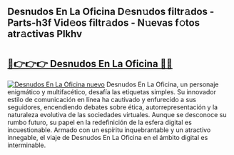 ## Desnudos En La Oficina D𝚎sn𝚞dos filtr𝚊dos - Parts-h3f Vid𝚎os filtr𝚊dos - N𝚞evas f𝚘tos atr𝚊ctivas Plkhv

# <h2><a href="http://mbcxha.tromn.icu/?c=Desnudos+En+La+Oficina">🔗👉👉👉 Desnudos En La Oficina 🔗🔗</a></h2>

[![Desnudos En La Oficina nuevo](https://i.imgur.com/pEAQMta.gif)](http://mbcxha.tromn.icu/?c=Desnudos+En+La+Oficina)
Desnudos En La Oficina, un personaje enigmático y multifacético, desafía las etiquetas simples. Su innovador estilo de comunicación en línea ha cautivado y enfurecido a sus seguidores, encendiendo debates sobre ética, autorrepresentación y la naturaleza evolutiva de las sociedades virtuales. Aunque se desconoce su rumbo futuro, su papel en la redefinición de la esfera digital es incuestionable. Armado con un espíritu inquebrantable y un atractivo innegable, el viaje de Desnudos En La Oficina en el ámbito digital es interminable.
